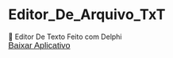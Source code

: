 # Editor_De_Arquivo_TxT
:memo: Editor De Texto Feito com Delphi
<br>
<a href='https://github.com/miguelhp373/Editor_De_Arquivo_TxT/blob/main/EditorDeTexto.exe'><span style="Font:17px Arial,sans-serif;">Baixar Aplicativo</span></a>

